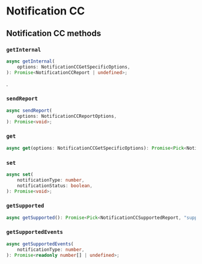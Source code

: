 # Notification CC

## Notification CC methods

### `getInternal`

```ts
async getInternal(
	options: NotificationCCGetSpecificOptions,
): Promise<NotificationCCReport | undefined>;
```

.

### `sendReport`

```ts
async sendReport(
	options: NotificationCCReportOptions,
): Promise<void>;
```

### `get`

```ts
async get(options: NotificationCCGetSpecificOptions): Promise<Pick<NotificationCCReport, "notificationStatus" | "notificationEvent" | "alarmLevel" | "zensorNetSourceNodeId" | "eventParameters" | "sequenceNumber"> | undefined>;
```

### `set`

```ts
async set(
	notificationType: number,
	notificationStatus: boolean,
): Promise<void>;
```

### `getSupported`

```ts
async getSupported(): Promise<Pick<NotificationCCSupportedReport, "supportsV1Alarm" | "supportedNotificationTypes"> | undefined>;
```

### `getSupportedEvents`

```ts
async getSupportedEvents(
	notificationType: number,
): Promise<readonly number[] | undefined>;
```
